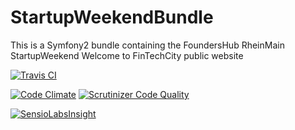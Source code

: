 StartupWeekendBundle
=================

This is a Symfony2 bundle containing the FoundersHub RheinMain StartupWeekend Welcome to FinTechCity public website

[![Travis CI](https://travis-ci.org/foundershub/StartupWeekendBundle.svg?branch=master)](https://travis-ci.org/foundershub/StartupWeekendBundle)

[![Code Climate](https://codeclimate.com/github/foundershub/StartupWeekendBundle/badges/gpa.svg)](https://codeclimate.com/github/foundershub/StartupWeekendBundle) [![Scrutinizer Code Quality](https://scrutinizer-ci.com/g/foundershub/StartupWeekendBundle/badges/quality-score.png?b=master)](https://scrutinizer-ci.com/g/foundershub/StartupWeekendBundle/?branch=master)

[![SensioLabsInsight](https://insight.sensiolabs.com/projects/64149f4c-d540-437b-a037-06e788623777/big.png)](https://insight.sensiolabs.com/projects/64149f4c-d540-437b-a037-06e788623777)
